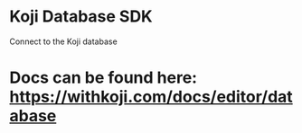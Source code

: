 # Koji Database SDK

Connect to the Koji database

# Docs can be found here: https://withkoji.com/docs/editor/database
